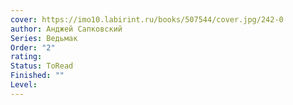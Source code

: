 ```yaml
---
cover: https://imo10.labirint.ru/books/507544/cover.jpg/242-0
author: Анджей Сапковский
Series: Ведьмак
Order: "2"
rating: 
Status: ToRead
Finished: ""
Level:
---
```








